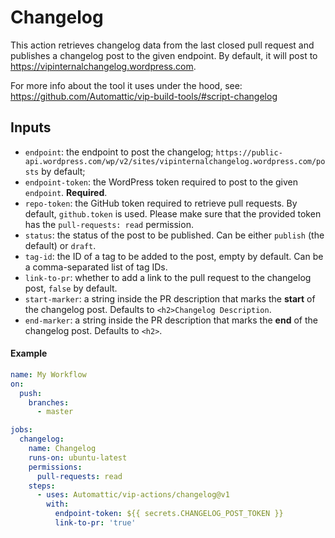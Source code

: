 # Changelog

This action retrieves changelog data from the last closed pull request and publishes a changelog post to the given endpoint. By default, it will post to https://vipinternalchangelog.wordpress.com.

For more info about the tool it uses under the hood, see: https://github.com/Automattic/vip-build-tools/#script-changelog

## Inputs

  * `endpoint`: the endpoint to post the changelog; `https://public-api.wordpress.com/wp/v2/sites/vipinternalchangelog.wordpress.com/posts` by default;
  * `endpoint-token`: the WordPress token required to post to the given `endpoint`. **Required**.
  * `repo-token`: the GitHub token required to retrieve pull requests. By default, `github.token` is used. Please make sure that the provided token has the `pull-requests: read` permission.
  * `status`: the status of the post to be published. Can be either `publish` (the default) or `draft`.
  * `tag-id`: the ID of a tag to be added to the post, empty by default. Can be a comma-separated list of tag IDs.
  * `link-to-pr`: whether to add a link to the pull request to the changelog post, `false` by default.
  * `start-marker`: a string inside the PR description that marks the **start** of the changelog post. Defaults to `<h2>Changelog Description`.
  * `end-marker`: a string inside the PR description that marks the **end** of the changelog post. Defaults to `<h2>`.

#### Example

```yaml
name: My Workflow
on:
  push:
    branches:
      - master

jobs:
  changelog:
    name: Changelog
    runs-on: ubuntu-latest
    permissions:
      pull-requests: read
    steps:
      - uses: Automattic/vip-actions/changelog@v1
        with:
          endpoint-token: ${{ secrets.CHANGELOG_POST_TOKEN }}
          link-to-pr: 'true'
```
